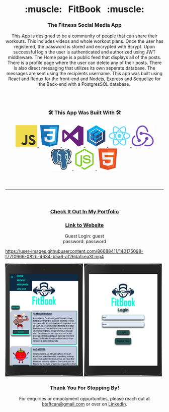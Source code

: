 <h1 align='center'>:muscle: &nbsp FitBook &nbsp :muscle:  </h1>


 
  <h3 align= 'center'>The Fitness Social Media App</h3>
 
   
  <p align='center'>This App is designed to be a community of people that can share their workouts. This includes videos and whole workout plans. Once the user has registered, the password is stored and encrypted with Bcrypt. Upon successful login the user is authenticated and authorized using JWT middleware. The Home page is a public feed that displays all of the posts. There is a profile page where the user can delete any of their posts. There is also direct messaging that utilizes its own seperate database. The messages are sent using the recipients username. This app was built using React and Redux for the front-end and Nodejs, Express and Sequelize for the Back-end with a PostgresSQL database.   </p>

  
  <br></br>
  <h3 text-decoration:none align='center'> 🛠️ This App Was Built With 🛠️<h3>        
<div align='center'>
<a href="https://www.linkedin.com/in/brandonmtaft">
  <img  width="70 height="70 src="https://github.com/BrandonTaft/BrandonTaft/blob/main/assets/javascript-original.svg" />
  </a> 
  <a href="https://www.linkedin.com/in/brandonmtaft">
  <img  width="70 height="70 src="https://github.com/BrandonTaft/BrandonTaft/blob/main/assets/css3-original.svg" />
  </a>
  <a href="https://www.linkedin.com/in/brandonmtaft">
  <img  width="70 height="70 src="https://github.com/BrandonTaft/BrandonTaft/blob/main/assets/visualstudio-plain.svg"     />
  </a>
  <a href="https://www.linkedin.com/in/brandonmtaft">
 <img  width="70 height="70 src="https://github.com/BrandonTaft/BrandonTaft/blob/main/assets/sequelize-original.svg"     />
  </a>
   <a href="https://www.linkedin.com/in/brandonmtaft">
  <img  width="70 height="70 src="https://github.com/BrandonTaft/BrandonTaft/blob/main/assets/react-original.svg" />
  </a>
  <a href="https://www.linkedin.com/in/brandonmtaft">
  <img  width="70 height="70  src="https://github.com/BrandonTaft/BrandonTaft/blob/main/assets/redux-original.svg" />
  </a><a href="https://www.linkedin.com/in/brandonmtaft">
   <a href="https://www.linkedin.com/in/brandonmtaft">
  <img  width="70 height="70  src="https://github.com/BrandonTaft/BrandonTaft/blob/main/assets/postgresql-original.svg"    />
  </a>
  <a href="https://www.linkedin.com/in/brandonmtaft">
   <img  width="70 height="70 src="https://github.com/BrandonTaft/BrandonTaft/blob/main/assets/nodejs-original.svg" />
  </a>
   <a href="https://www.linkedin.com/in/brandonmtaft">
  <img  width="70 height="70 src="https://github.com/BrandonTaft/BrandonTaft/blob/main/assets/html5-original.svg" />
  </a>
  </div> 
  <br></br>
 
  _____
 <br />
  
  <h3 align='center'><a align='center' href="https://brandontaft.surge.sh" >Check It Out In My Portfolio</a></h3>
 <h3 align='center'><a align='center' href="https://fitbook.surge.sh" >Link to Website</a></h3>


<p align='center'>
Guest Login: guest
 <br />
 password: password

https://user-images.githubusercontent.com/86688411/140175098-f77f0966-082b-4634-b5a6-af26da1cea3f.mp4

<a href="https://brandontaft.surge.sh">
  <img width="49%" src="https://github.com/BrandonTaft/FitBook/blob/master/fitbookhome.png" />
  </a>
 <a href="https://brandontaft.surge.sh">
  <img width="49%" src="https://github.com/BrandonTaft/FitBook/blob/master/fitbook1.png" />
  </a>


 
  <h3 align="center">Thank You For Stopping By!</h3> 
<p align='center'>For enquiries or empolyment oppurtunities, please reach out at <a href="mailto:btaftcan@gmail.com">btaftcan@gmail.com</a> or over on <a href="https://www.linkedin.com/in/brandonmtaft">LinkedIn</a>.</p>

